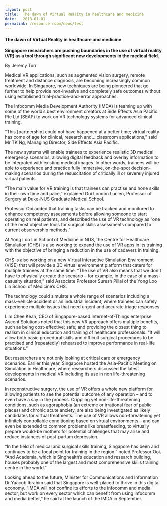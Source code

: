 ```yaml
---
layout: post
title:  The dawn of Virtual Reality in healthcare and medicine
date:   2018-01-01
permalink: /resource-room/news/test
---
```


#### The dawn of Virtual Reality in healthcare and medicine
**Singapore researchers are pushing boundaries in the use of virtual reality (VR) as a tool through significant new developments in the medical field.**

By Jeremy Torr

Medical VR applications, such as augmented vision surgery, remote treatment and distance diagnosis, are becoming increasingly common worldwide. In Singapore, new techniques are being pioneered that go further to help provide non-invasive and completely safe outcomes without using established trial-practice-and-error approaches.

The Infocomm Media Development Authority (IMDA) is teaming up with some of the world’s best environment creators at Side Effects Asia Pacific Pte Ltd (SEAP) to work on VR technology systems for advanced clinical training.

“This [partnership] could not have happened at a better time; virtual reality has come of age for clinical, research and… classroom applications,” said Mr TK Ng, Managing Director, Side Effects Asia Pacific.

The new systems will enable trainees to experience realistic 3D medical emergency scenarios, allowing digital feedback and overlay information to be integrated with existing medical images. In other words, trainees will be able to experience and practice fully immersive, on-the-spot decision-making scenarios during the resuscitation of critically ill or severely injured virtual patients.

“The main value for VR training is that trainees can practise and hone skills in their own time and pace,” explained Ooi London Lucien, Professor of Surgery at Duke-NUS Graduate Medical School.

Professor Ooi added that training tasks can be tracked and monitored to enhance competency assessments before allowing someone to start operating on real patients, and described the use of VR technology as “one of the most objective tools for surgical skills assessments compared to current observership methods.”

At Yong Loo Lin School of Medicine in NUS, the Centre for Healthcare Simulation (CHS) is also working to expand the use of VR apps in its training with the objective of bringing a reduction in the use of cadavers in training.

CHS is also working on a new Virtual Interactive Simulation Environment (VISE) that will provide a 3D virtual environment platform that caters for multiple trainees at the same time. “The use of VR also means that we don't have to physically create the scenario – for example, in the case of a mass-casualty situation,” said Associate Professor Suresh Pillai of the Yong Loo Lin School of Medicine’s CHS.

The technology could simulate a whole range of scenarios including a mass-vehicle accident or an industrial incident, where trainees can safely experience multiple issues that need urgent and accurate triage responses.

Lim Chee Kean, CEO of Singapore-based Internet-of-Things enterprise Ascent Solutions noted that this new VR approach offers multiple benefits, such as being cost-effective; safe; and providing the closest thing to realism in clinical education and training of healthcare professionals. “It will allow both basic procedural skills and difficult surgical procedures to be practised and [repeatedly] rehearsed to improve performance in real-life situations.”

But researchers are not only looking at critical care or emergency scenarios. Earlier this year, Singapore hosted the Asia-Pacific Meeting on Simulation in Healthcare, where researchers discussed the latest developments in medical VR including its use in non life-threatening scenarios.

In reconstructive surgery, the use of VR offers a whole new platform for allowing patients to see the potential outcome of any operation – and to even have a say in the process. Crippling yet non-life-threatening conditions, such as agoraphobia (an extreme or irrational fear of public places) and chronic acute anxiety, are also being investigated as likely candidates for virtual treatments. The use of VR allows non-threatening yet infinitely controllable conditioning based on virtual environments – and can even be extended to common problems like breastfeeding, to virtually prepare would-be mothers for potential challenges that may arise and reduce instances of post-partum depression.

“In the field of medical and surgical skills training, Singapore has been and continues to be a focal point for training in the region,” noted Professor Ooi. “And Academia, which is Singhealth’s education and research building, houses probably one of the largest and most comprehensive skills training centre in the world.”

Looking ahead to the future, Minister for Communications and Information Dr Yaacob Ibrahim said that Singapore is well-placed to thrive in this digital economy. “IMDA will not confine its efforts to the infocomm and media sector, but work on every sector which can benefit from using infocomm and media better,” he said at the launch of the IMDA in September.
